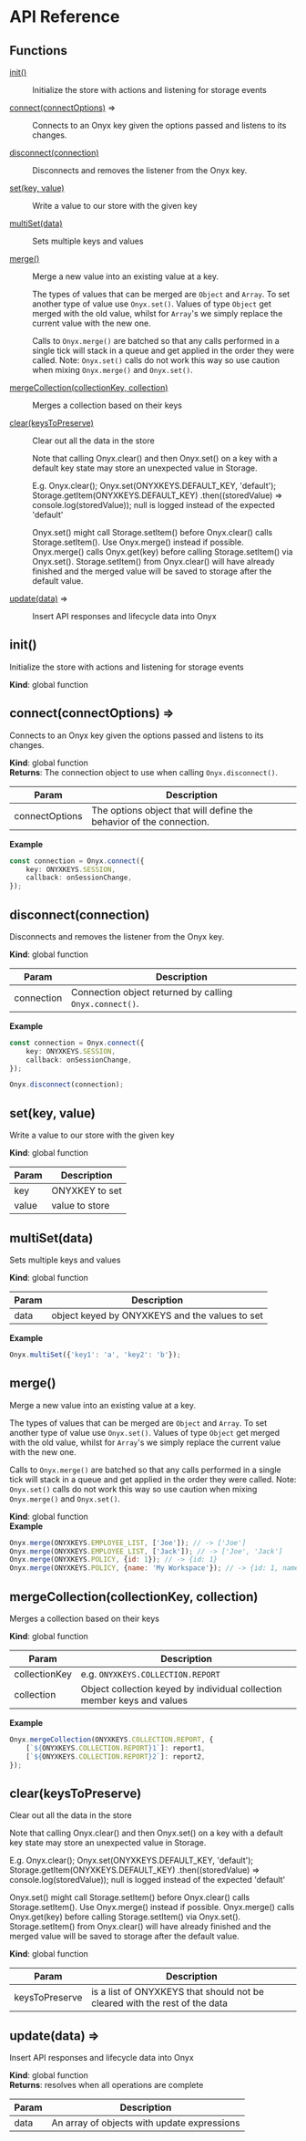 <!---These docs were automatically generated. Do not edit them directly run `npm run build:docs` script-->

# API Reference

## Functions

<dl>
<dt><a href="#init">init()</a></dt>
<dd><p>Initialize the store with actions and listening for storage events</p>
</dd>
<dt><a href="#connect">connect(connectOptions)</a> ⇒</dt>
<dd><p>Connects to an Onyx key given the options passed and listens to its changes.</p>
</dd>
<dt><a href="#disconnect">disconnect(connection)</a></dt>
<dd><p>Disconnects and removes the listener from the Onyx key.</p>
</dd>
<dt><a href="#set">set(key, value)</a></dt>
<dd><p>Write a value to our store with the given key</p>
</dd>
<dt><a href="#multiSet">multiSet(data)</a></dt>
<dd><p>Sets multiple keys and values</p>
</dd>
<dt><a href="#merge">merge()</a></dt>
<dd><p>Merge a new value into an existing value at a key.</p>
<p>The types of values that can be merged are <code>Object</code> and <code>Array</code>. To set another type of value use <code>Onyx.set()</code>.
Values of type <code>Object</code> get merged with the old value, whilst for <code>Array</code>&#39;s we simply replace the current value with the new one.</p>
<p>Calls to <code>Onyx.merge()</code> are batched so that any calls performed in a single tick will stack in a queue and get
applied in the order they were called. Note: <code>Onyx.set()</code> calls do not work this way so use caution when mixing
<code>Onyx.merge()</code> and <code>Onyx.set()</code>.</p>
</dd>
<dt><a href="#mergeCollection">mergeCollection(collectionKey, collection)</a></dt>
<dd><p>Merges a collection based on their keys</p>
</dd>
<dt><a href="#clear">clear(keysToPreserve)</a></dt>
<dd><p>Clear out all the data in the store</p>
<p>Note that calling Onyx.clear() and then Onyx.set() on a key with a default
key state may store an unexpected value in Storage.</p>
<p>E.g.
Onyx.clear();
Onyx.set(ONYXKEYS.DEFAULT_KEY, &#39;default&#39;);
Storage.getItem(ONYXKEYS.DEFAULT_KEY)
    .then((storedValue) =&gt; console.log(storedValue));
null is logged instead of the expected &#39;default&#39;</p>
<p>Onyx.set() might call Storage.setItem() before Onyx.clear() calls
Storage.setItem(). Use Onyx.merge() instead if possible. Onyx.merge() calls
Onyx.get(key) before calling Storage.setItem() via Onyx.set().
Storage.setItem() from Onyx.clear() will have already finished and the merged
value will be saved to storage after the default value.</p>
</dd>
<dt><a href="#update">update(data)</a> ⇒</dt>
<dd><p>Insert API responses and lifecycle data into Onyx</p>
</dd>
</dl>

<a name="init"></a>

## init()
Initialize the store with actions and listening for storage events

**Kind**: global function  
<a name="connect"></a>

## connect(connectOptions) ⇒
Connects to an Onyx key given the options passed and listens to its changes.

**Kind**: global function  
**Returns**: The connection object to use when calling `Onyx.disconnect()`.  

| Param | Description |
| --- | --- |
| connectOptions | The options object that will define the behavior of the connection. |

**Example**  
```ts
const connection = Onyx.connect({
    key: ONYXKEYS.SESSION,
    callback: onSessionChange,
});
```
<a name="disconnect"></a>

## disconnect(connection)
Disconnects and removes the listener from the Onyx key.

**Kind**: global function  

| Param | Description |
| --- | --- |
| connection | Connection object returned by calling `Onyx.connect()`. |

**Example**  
```ts
const connection = Onyx.connect({
    key: ONYXKEYS.SESSION,
    callback: onSessionChange,
});

Onyx.disconnect(connection);
```
<a name="set"></a>

## set(key, value)
Write a value to our store with the given key

**Kind**: global function  

| Param | Description |
| --- | --- |
| key | ONYXKEY to set |
| value | value to store |

<a name="multiSet"></a>

## multiSet(data)
Sets multiple keys and values

**Kind**: global function  

| Param | Description |
| --- | --- |
| data | object keyed by ONYXKEYS and the values to set |

**Example**  
```js
Onyx.multiSet({'key1': 'a', 'key2': 'b'});
```
<a name="merge"></a>

## merge()
Merge a new value into an existing value at a key.

The types of values that can be merged are `Object` and `Array`. To set another type of value use `Onyx.set()`.
Values of type `Object` get merged with the old value, whilst for `Array`'s we simply replace the current value with the new one.

Calls to `Onyx.merge()` are batched so that any calls performed in a single tick will stack in a queue and get
applied in the order they were called. Note: `Onyx.set()` calls do not work this way so use caution when mixing
`Onyx.merge()` and `Onyx.set()`.

**Kind**: global function  
**Example**  
```js
Onyx.merge(ONYXKEYS.EMPLOYEE_LIST, ['Joe']); // -> ['Joe']
Onyx.merge(ONYXKEYS.EMPLOYEE_LIST, ['Jack']); // -> ['Joe', 'Jack']
Onyx.merge(ONYXKEYS.POLICY, {id: 1}); // -> {id: 1}
Onyx.merge(ONYXKEYS.POLICY, {name: 'My Workspace'}); // -> {id: 1, name: 'My Workspace'}
```
<a name="mergeCollection"></a>

## mergeCollection(collectionKey, collection)
Merges a collection based on their keys

**Kind**: global function  

| Param | Description |
| --- | --- |
| collectionKey | e.g. `ONYXKEYS.COLLECTION.REPORT` |
| collection | Object collection keyed by individual collection member keys and values |

**Example**  
```js
Onyx.mergeCollection(ONYXKEYS.COLLECTION.REPORT, {
    [`${ONYXKEYS.COLLECTION.REPORT}1`]: report1,
    [`${ONYXKEYS.COLLECTION.REPORT}2`]: report2,
});
```
<a name="clear"></a>

## clear(keysToPreserve)
Clear out all the data in the store

Note that calling Onyx.clear() and then Onyx.set() on a key with a default
key state may store an unexpected value in Storage.

E.g.
Onyx.clear();
Onyx.set(ONYXKEYS.DEFAULT_KEY, 'default');
Storage.getItem(ONYXKEYS.DEFAULT_KEY)
    .then((storedValue) => console.log(storedValue));
null is logged instead of the expected 'default'

Onyx.set() might call Storage.setItem() before Onyx.clear() calls
Storage.setItem(). Use Onyx.merge() instead if possible. Onyx.merge() calls
Onyx.get(key) before calling Storage.setItem() via Onyx.set().
Storage.setItem() from Onyx.clear() will have already finished and the merged
value will be saved to storage after the default value.

**Kind**: global function  

| Param | Description |
| --- | --- |
| keysToPreserve | is a list of ONYXKEYS that should not be cleared with the rest of the data |

<a name="update"></a>

## update(data) ⇒
Insert API responses and lifecycle data into Onyx

**Kind**: global function  
**Returns**: resolves when all operations are complete  

| Param | Description |
| --- | --- |
| data | An array of objects with update expressions |


